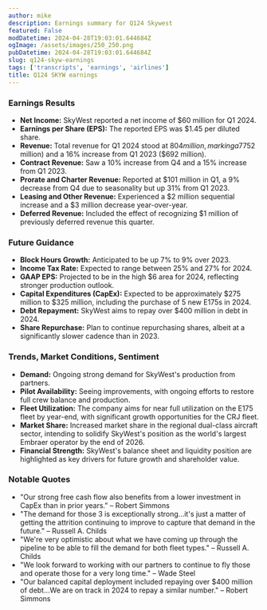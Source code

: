 ```yaml
---
author: mike
description: Earnings summary for Q124 Skywest 
featured: False
modDatetime: 2024-04-28T19:03:01.644684Z
ogImage: /assets/images/250_250.png
pubDatetime: 2024-04-28T19:03:01.644684Z
slug: q124-skyw-earnings
tags: ['transcripts', 'earnings', 'airlines']
title: Q124 SKYW earnings
---
```

### Earnings Results
- **Net Income:** SkyWest reported a net income of $60 million for Q1 2024.
- **Earnings per Share (EPS):** The reported EPS was $1.45 per diluted share.
- **Revenue:** Total revenue for Q1 2024 stood at $804 million, marking a 7% increase sequentially from Q4 2023 ($752 million) and a 16% increase from Q1 2023 ($692 million).
- **Contract Revenue:** Saw a 10% increase from Q4 and a 15% increase from Q1 2023.
- **Prorate and Charter Revenue:** Reported at $101 million in Q1, a 9% decrease from Q4 due to seasonality but up 31% from Q1 2023.
- **Leasing and Other Revenue:** Experienced a $2 million sequential increase and a $3 million decrease year-over-year.
- **Deferred Revenue:** Included the effect of recognizing $1 million of previously deferred revenue this quarter.

### Future Guidance
- **Block Hours Growth:** Anticipated to be up 7% to 9% over 2023.
- **Income Tax Rate:** Expected to range between 25% and 27% for 2024.
- **GAAP EPS:** Projected to be in the high $6 area for 2024, reflecting stronger production outlook.
- **Capital Expenditures (CapEx):** Expected to be approximately $275 million to $325 million, including the purchase of 5 new E175s in 2024.
- **Debt Repayment:** SkyWest aims to repay over $400 million in debt in 2024.
- **Share Repurchase:** Plan to continue repurchasing shares, albeit at a significantly slower cadence than in 2023.

### Trends, Market Conditions, Sentiment
- **Demand:** Ongoing strong demand for SkyWest's production from partners.
- **Pilot Availability:** Seeing improvements, with ongoing efforts to restore full crew balance and production.
- **Fleet Utilization:** The company aims for near full utilization on the E175 fleet by year-end, with significant growth opportunities for the CRJ fleet.
- **Market Share:** Increased market share in the regional dual-class aircraft sector, intending to solidify SkyWest's position as the world's largest Embraer operator by the end of 2026.
- **Financial Strength:** SkyWest's balance sheet and liquidity position are highlighted as key drivers for future growth and shareholder value.

### Notable Quotes
- "Our strong free cash flow also benefits from a lower investment in CapEx than in prior years." – Robert Simmons
- "The demand for those 3 is exceptionally strong...it's just a matter of getting the attrition continuing to improve to capture that demand in the future." – Russell A. Childs
- "We're very optimistic about what we have coming up through the pipeline to be able to fill the demand for both fleet types." – Russell A. Childs
- "We look forward to working with our partners to continue to fly those and operate those for a very long time." – Wade Steel
- "Our balanced capital deployment included repaying over $400 million of debt...We are on track in 2024 to repay a similar number." – Robert Simmons